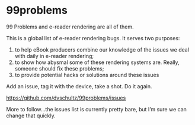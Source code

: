 99problems
==========

99 Problems and e-reader rendering are all of them.

This is a global list of e-reader rendering bugs. It serves two purposes:

1. to help eBook producers combine our knowledge of the issues we deal with daily in e-reader rendering;
2. to show how abysmal some of these rendering systems are. Really, someone should fix these problems;
3. to provide potential hacks or solutions around these issues


Add an issue, tag it with the device, take a shot. Do it again.

https://github.com/dvschultz/99problems/issues

More to follow...the issues list is currently pretty bare, but I’m sure we can change that quickly.
